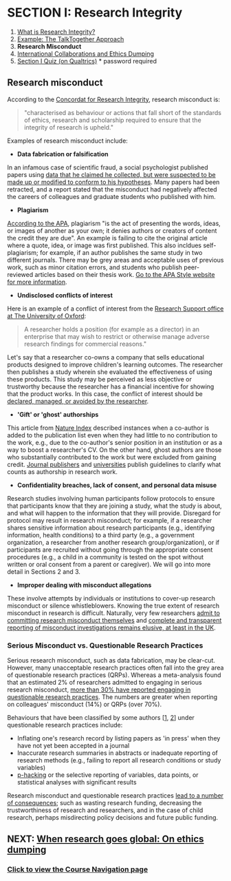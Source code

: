 # SECTION I: Research Integrity

1. [What is Research Integrity?](integrity.md)
2. [Example: The TalkTogether Approach](integrity-tt.md)
3. **Research Misconduct**
4. [International Collaborations and Ethics Dumping](integrity-global.md)
5. [Section I Quiz (on Qualtrics)](https://oxfordeducation.eu.qualtrics.com/jfe/form/SV_8wFuwjJJSM46aIl) * password required

## Research misconduct

According to the [Concordat for Research Integrity](https://www.universitiesuk.ac.uk/policy-and-analysis/reports/Documents/2012/the-concordat-to-support-research-integrity-2012.pdf), research misconduct is:

> "characterised as behaviour or actions that fall short of the standards of ethics, research and scholarship required to ensure that the integrity of research is upheld."

Examples of research misconduct include:

* **Data fabrication or falsification**

In an infamous case of scientific fraud, a social psychologist published papers using [data that he claimed he collected, but were suspected to be made up or modified to conform to his hypotheses](https://www.apa.org/science/about/psa/2011/12/diederik-stapel). Many papers had been retracted, and a report stated that the misconduct had negatively affected the careers of colleagues and graduate students who published with him.

* **Plagiarism**

[According to the APA](https://apastyle.apa.org/style-grammar-guidelines/citations/plagiarism), plagiarism "is the act of presenting the words, ideas, or images of another as your own; it denies authors or creators of content the credit they are due". An example is failing to cite the original article where a quote, idea, or image was first published. This also incldues self-plagiarism; for example, if an author publishes the same study in two different journals. There may be grey areas and acceptable uses of previous work, such as minor citation errors, and students who publish peer-reviewed articles based on their thesis work. [Go to the APA Style website for more information](https://apastyle.apa.org/style-grammar-guidelines/citations/plagiarism).

* **Undisclosed conflicts of interest**

Here is an example of a conflict of interest from the [Research Support office at The University of Oxford](https://researchsupport.admin.ox.ac.uk/governance/integrity/conflict/examples):

> A researcher holds a position (for example as a director) in an enterprise that may wish to restrict or otherwise manage adverse research findings for commercial reasons."

Let's say that a researcher co-owns a company that sells educational products designed to improve children's learning outcomes. The researcher then publishes a study wherein she evaluated the effectiveness of using these products. This study may be perceived as less objective or trustworthy because the researcher has a financial incentive for showing that the product works. In this case, the conflict of interest should be [declared, managed, or avoided by the researcher](https://www.hra.nhs.uk/media/documents/nreap04-guidance-national-research-ethics-advisors-panel-13-february-2012.pdf).

* **'Gift' or 'ghost' authorships**

This article from [Nature Index](https://www.natureindex.com/news-blog/gift-ghost-authorship-what-researchers-need-to-know) described instances when a co-author is added to the publication list even when they had little to no contribution to the work, e.g., due to the co-author's senior position in an institution or as a way to boost a researcher's CV. On the other hand, ghost authors are those who substantially contributed to the work but were excluded from gaining credit. [Journal publishers](https://www.nature.com/nature-research/editorial-policies/authorship) and [universities](https://researchsupport.admin.ox.ac.uk/governance/integrity/publication#collapse1310156) publish guidelines to clarify what counts as authorship in research work.

* **Confidentiality breaches, lack of consent, and personal data misuse**

Research studies involving human participants follow protocols to ensure that participants know that they are joining a study, what the study is about, and what will happen to the information that they will provide. Disregard for protocol may result in research misconduct; for example, if a researcher shares sensitive information about research participants (e.g., identifying information, health conditions) to a third party (e.g., a government organization, a researcher from another research group/organization), or if participants are recruited without going through the appropriate consent procedures (e.g., a child in a community is tested on the spot without written or oral consent from a parent or caregiver). We will go into more detail in Sections 2 and 3.  

* **Improper dealing with misconduct allegations**

These involve attempts by individuals or institutions to cover-up research misconduct or silence whistleblowers. Knowing the true extent of research misconduct in research is difficult. Naturally, very few researchers [admit to committing research misconduct themselves](https://journals.plos.org/plosone/article?id=10.1371/journal.pone.0005738) and [complete and transparent reporting of misconduct investigations remains elusive, at least in the UK](https://www.nature.com/articles/d41586-018-05697-7).

### Serious Misconduct vs. Questionable Research Practices

Serious research misconduct, such as data fabrication, may be clear-cut. However, many unacceptable research practices often fall into the grey area of questionable research practices (QRPs). Whereas a meta-analysis found that an estimated 2% of researchers admitted to engaging in serious research misconduct, [more than 30% have reported engaging in questionable research practices](https://journals.plos.org/plosone/article?id=10.1371/journal.pone.0005738). The numbers are greater when reporting on colleagues' misconduct (14%) or QRPs (over 70%). 

Behaviours that have been classified by some authors [[1](https://link.springer.com/article/10.1007%252FPL00022268), [2](https://journals.sagepub.com/doi/full/10.1177/0956797611430953?casa_token=6ZCAk1BdpFQAAAAA%3AFMVg1J6IAA-PbzLzBwzLBc3-Xx4BH_uXxugsF5DNNSaQv8RA3lZJSIB1N3OzgRfxC3X2ZJ2MHPc)] under questionable research practices include:

* Inflating one's research record by listing papers as 'in press' when they have not yet been accepted in a journal
* Inaccurate research summaries in abstracts or inadequate reporting of research methods (e.g., failing to report all research conditions or study variables)
* [p-hacking](https://journals.plos.org/plosbiology/article?id=10.1371/journal.pbio.1002106#sec001) or the selective reporting of variables, data points, or statistical analyses with significant results

Research misconduct and questionable research practices [lead to a number of consequences](https://link.springer.com/article/10.1007%252FPL00022268); such as wasting research funding, decreasing the trustworthiness of research and researchers, and in the case of child research, perhaps misdirecting policy decisions and future public funding.

## NEXT: [When research goes global: On ethics dumping](integrity-global.md)
### [Click to view the Course Navigation page](toc.md)
